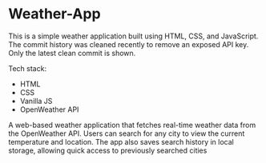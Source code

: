 # Weather-App
This is a simple weather application built using HTML, CSS, and JavaScript.  
The commit history was cleaned recently to remove an exposed API key.  
Only the latest clean commit is shown.

Tech stack:
- HTML
- CSS
- Vanilla JS
- OpenWeather API

A web-based weather application that fetches real-time weather data from the OpenWeather API. Users can search for any city to view the current temperature and location. The app also saves search history in local storage, allowing quick access to previously searched cities
